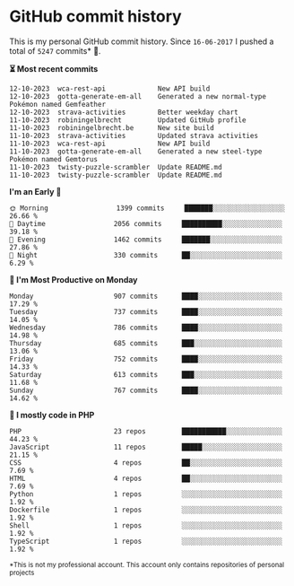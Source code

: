 # GitHub commit history
This is my personal GitHub commit history. Since <!--START_SECTION:first-commit-date-->`16-06-2017`<!--END_SECTION:first-commit-date--> I pushed a total of <!--START_SECTION:total-commit-count-->`5247`<!--END_SECTION:total-commit-count--> commits* 🎉.

<!--START_SECTION:most-recent-commits-->
**⏳ Most recent commits**
                                        
```text
12-10-2023  wca-rest-api             New API build
12-10-2023  gotta-generate-em-all    Generated a new normal-type Pokémon named Gemfeather
12-10-2023  strava-activities        Better weekday chart
11-10-2023  robiningelbrecht         Updated GitHub profile
11-10-2023  robiningelbrecht.be      New site build
11-10-2023  strava-activities        Updated strava activities
11-10-2023  wca-rest-api             New API build
11-10-2023  gotta-generate-em-all    Generated a new steel-type Pokémon named Gemtorus
11-10-2023  twisty-puzzle-scrambler  Update README.md
11-10-2023  twisty-puzzle-scrambler  Update README.md
```
<!--END_SECTION:most-recent-commits-->  

<!--START_SECTION:commits-per-day-time-->
**I&#039;m an Early 🐤**

```text
🌞 Morning                 1399 commits     ███████░░░░░░░░░░░░░░░░░░   26.66 %
🌆 Daytime                 2056 commits     ██████████░░░░░░░░░░░░░░░   39.18 %
🌃 Evening                 1462 commits     ███████░░░░░░░░░░░░░░░░░░   27.86 %
🌙 Night                   330 commits      ██░░░░░░░░░░░░░░░░░░░░░░░   6.29 %
```
<!--END_SECTION:commits-per-day-time-->  

<!--START_SECTION:commits-per-weekday-->
**📅 I&#039;m Most Productive on Monday**

```text
Monday                    907 commits      ████░░░░░░░░░░░░░░░░░░░░░   17.29 %
Tuesday                   737 commits      ████░░░░░░░░░░░░░░░░░░░░░   14.05 %
Wednesday                 786 commits      ████░░░░░░░░░░░░░░░░░░░░░   14.98 %
Thursday                  685 commits      ███░░░░░░░░░░░░░░░░░░░░░░   13.06 %
Friday                    752 commits      ████░░░░░░░░░░░░░░░░░░░░░   14.33 %
Saturday                  613 commits      ███░░░░░░░░░░░░░░░░░░░░░░   11.68 %
Sunday                    767 commits      ████░░░░░░░░░░░░░░░░░░░░░   14.62 %
```
<!--END_SECTION:commits-per-weekday-->  

<!--START_SECTION:repos-per-language-->
**💬 I mostly code in PHP**

```text
PHP                       23 repos         ███████████░░░░░░░░░░░░░░   44.23 %
JavaScript                11 repos         █████░░░░░░░░░░░░░░░░░░░░   21.15 %
CSS                       4 repos          ██░░░░░░░░░░░░░░░░░░░░░░░   7.69 %
HTML                      4 repos          ██░░░░░░░░░░░░░░░░░░░░░░░   7.69 %
Python                    1 repos          ░░░░░░░░░░░░░░░░░░░░░░░░░   1.92 %
Dockerfile                1 repos          ░░░░░░░░░░░░░░░░░░░░░░░░░   1.92 %
Shell                     1 repos          ░░░░░░░░░░░░░░░░░░░░░░░░░   1.92 %
TypeScript                1 repos          ░░░░░░░░░░░░░░░░░░░░░░░░░   1.92 %
```
<!--END_SECTION:repos-per-language-->  

<sub>*This is not my professional account. This account only contains repositories of personal projects</sub>
